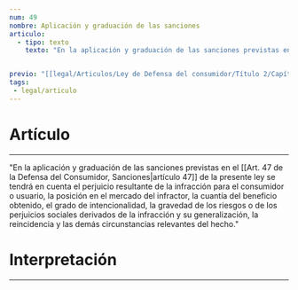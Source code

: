 ```yaml
---
num: 49
nombre: Aplicación y graduación de las sanciones
articulo: 
  - tipo: texto
    texto: "En la aplicación y graduación de las sanciones previstas en el artículo 47 de la presente ley se tendrá en cuenta el perjuicio resultante de la infracción para el consumidor o usuario, la posición en el mercado del infractor, la cuantía del beneficio obtenido, el grado de intencionalidad, la gravedad de los riesgos o de los perjuicios sociales derivados de la infracción y su generalización, la reincidencia y las demás circunstancias relevantes del hecho."


previo: "[[legal/Articulos/Ley de Defensa del consumidor/Título 2/Capítulo 12/Capítulo 12, Procedimientos y sanciones.md|Capítulo 12, Procedimientos y sanciones]]"
tags: 
 - legal/articulo
---
```

# Artículo
---
"En la aplicación y graduación de las sanciones previstas en el [[Art. 47 de la Defensa del Consumidor, Sanciones|artículo 47]] de la presente ley se tendrá en cuenta el perjuicio resultante de la infracción para el consumidor o usuario, la posición en el mercado del infractor, la cuantía del beneficio obtenido, el grado de intencionalidad, la gravedad de los riesgos o de los perjuicios sociales derivados de la infracción y su generalización, la reincidencia y las demás circunstancias relevantes del hecho."

# Interpretación
---
